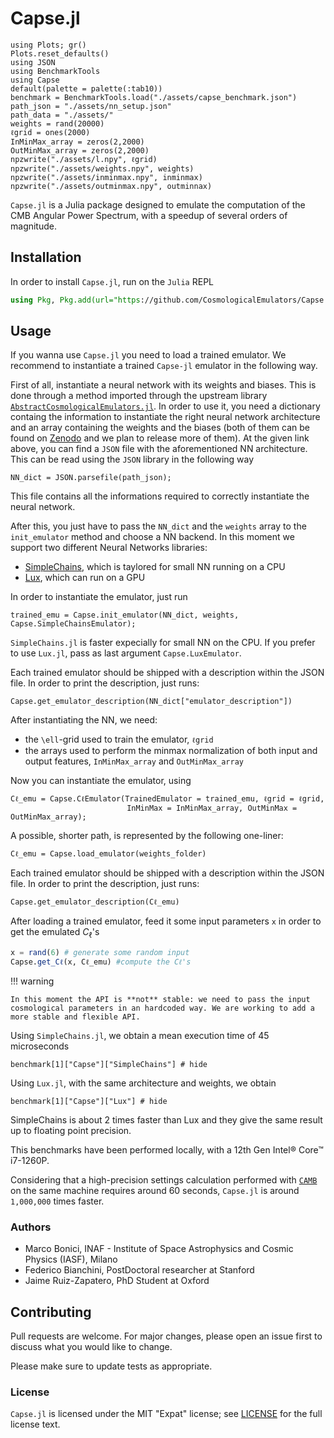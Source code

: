 # Capse.jl

```@setup tutorial
using Plots; gr()
Plots.reset_defaults()
using JSON
using BenchmarkTools
using Capse
default(palette = palette(:tab10))
benchmark = BenchmarkTools.load("./assets/capse_benchmark.json")
path_json = "./assets/nn_setup.json"
path_data = "./assets/"
weights = rand(20000)
ℓgrid = ones(2000)
InMinMax_array = zeros(2,2000)
OutMinMax_array = zeros(2,2000)
npzwrite("./assets/l.npy", ℓgrid)
npzwrite("./assets/weights.npy", weights)
npzwrite("./assets/inminmax.npy", inminmax)
npzwrite("./assets/outminmax.npy", outminnax)
```

`Capse.jl` is a Julia package designed to emulate the computation of the CMB Angular Power Spectrum, with a speedup of several orders of magnitude.

## Installation

In order to install  `Capse.jl`, run on the `Julia` REPL

```julia
using Pkg, Pkg.add(url="https://github.com/CosmologicalEmulators/Capse.jl")
```

## Usage

If you wanna use `Capse.jl` you need to load a trained emulator.
We recommend to instantiate a trained `Capse-jl` emulator in the following way.

First of all, instantiate a neural network with its weights and biases. This is done through a method imported through the upstream library [`AbstractCosmologicalEmulators.jl`](https://github.com/CosmologicalEmulators/AbstractCosmologicalEmulators.jl). In order to use it, you need a dictionary containg the information to instantiate the right neural network architecture and an array containing the weights and the biases (both of them can be found on [Zenodo](https://zenodo.org/record/8187935) and we plan to release more of them).
At the given link above, you can find a `JSON` file with the aforementioned NN architecture. This can be read using the `JSON` library in the following way

```@example tutorial
NN_dict = JSON.parsefile(path_json);
```

This file contains all the informations required to correctly instantiate the neural network.

After this, you just have to pass the `NN_dict` and the `weights` array to the `init_emulator` method and choose a NN backend. In this moment we support two different Neural Networks libraries:

- [SimpleChains](https://github.com/PumasAI/SimpleChains.jl), which is taylored for small NN running on a CPU
- [Lux](https://github.com/LuxDL/Lux.jl), which can run on a GPU

In order to instantiate the emulator, just run

```@example tutorial
trained_emu = Capse.init_emulator(NN_dict, weights, Capse.SimpleChainsEmulator);
```

`SimpleChains.jl` is faster expecially for small NN on the CPU. If you prefer to use `Lux.jl`, pass as last argument `Capse.LuxEmulator`.

Each trained emulator should be shipped with a description within the JSON file. In order to print the description, just runs:

```@example tutorial
Capse.get_emulator_description(NN_dict["emulator_description"])
```
After instantiating the NN, we need:

- the ``\ell``-grid used to train the emulator, `ℓgrid`
- the arrays used to perform the minmax normalization of both input and output features, `InMinMax_array` and `OutMinMax_array`

Now you can instantiate the emulator, using

```@example tutorial
Cℓ_emu = Capse.CℓEmulator(TrainedEmulator = trained_emu, ℓgrid = ℓgrid,
                          InMinMax = InMinMax_array, OutMinMax = OutMinMax_array);
```

A possible, shorter path, is represented by the following one-liner:

```@example tutorial
Cℓ_emu = Capse.load_emulator(weights_folder)
```

Each trained emulator should be shipped with a description within the JSON file. In order to print the description, just runs:

```@example tutorial
Capse.get_emulator_description(Cℓ_emu)
```

After loading a trained emulator, feed it some input parameters `x` in order to get the emulated $C_\ell$'s

```julia
x = rand(6) # generate some random input
Capse.get_Cℓ(x, Cℓ_emu) #compute the Cℓ's
```

!!! warning

    In this moment the API is **not** stable: we need to pass the input cosmological parameters in an hardcoded way. We are working to add a more stable and flexible API.

Using `SimpleChains.jl`, we obtain a mean execution time of 45 microseconds

```@example tutorial
benchmark[1]["Capse"]["SimpleChains"] # hide
```

Using `Lux.jl`, with the same architecture and weights, we obtain

```@example tutorial
benchmark[1]["Capse"]["Lux"] # hide
```

SimpleChains is about 2 times faster than Lux and they give the same result up to floating point precision.

This benchmarks have been performed locally, with a 12th Gen Intel® Core™ i7-1260P.

Considering that a high-precision settings calculation performed with [`CAMB`](https://github.com/cmbant/CAMB) on the same machine requires around 60 seconds, `Capse.jl` is around ``1,000,000`` times faster.

### Authors

- Marco Bonici, INAF - Institute of Space Astrophysics and Cosmic Physics (IASF), Milano
- Federico Bianchini, PostDoctoral researcher at Stanford
- Jaime Ruiz-Zapatero, PhD Student at Oxford

## Contributing

Pull requests are welcome. For major changes, please open an issue first to discuss what you would like to change.

Please make sure to update tests as appropriate.

### License

`Capse.jl` is licensed under the MIT "Expat" license; see
[LICENSE](https://github.com/CosmologicalEmulators/Effort.jl/blob/main/LICENSE) for
the full license text.
